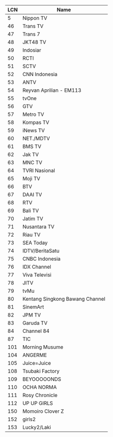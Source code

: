 LCN | Name
-- | --
5 | Nippon TV
46 | Trans TV
47 | Trans 7
48 | JKT48 TV
49 | Indosiar
50 | RCTI
51 | SCTV
52 | CNN Indonesia
53 | ANTV
54 | Reyvan Aprilian - EM113
55 | tvOne
56 | GTV
57 | Metro TV
58 | Kompas TV
59 | iNews TV
60 | NET./MDTV
61 | BMS TV
62 | Jak TV
63 | MNC TV
64 | TVRI Nasional
65 | Moji TV
66 | BTV
67 | DAAI TV
68 | RTV
69 | Bali TV
70 | Jatim TV
71 | Nusantara TV
72 | Riau TV
73 | SEA Today
74 | IDTV/BeritaSatu
75 | CNBC Indonesia
76 | IDX Channel
77 | Viva Televisi
78 | JITV
79 | tvMu
80 | Kentang Singkong Bawang Channel
81 | SinemArt
82 | JPM TV
83 | Garuda TV
84 | Channel 84
87 | TIC
101 | Morning Musume
104 | ANGERME
105 | Juice=Juice
108 | Tsubaki Factory
109 | BEYOOOOONDS
110 | OCHA NORMA
111 | Rosy Chronicle
112 | UP UP GIRLS
150 | Momoiro Clover Z
152 | girls2
153 | Lucky2/Laki
